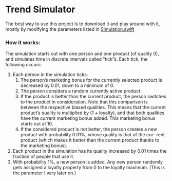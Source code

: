 # Trend Simulator

The best way to use this project is to download it and play around with it, mostly by modifying the parameters listed in [Simulation.swift](Trend%20Simulator/Trend%20Simulator/Simulation.swift)

### How it works:

The simulation starts out with one person and one product (of quality 0), and simulates time in discrete intervals called “tick”s. Each tick, the following occurs:
1. Each person in the simulation ticks:
    1. The person’s marketing bonus for the currently selected product is decreased by 0.01, down to a minimum of 0.
    2. The person considers a random currently active product.
    3. If the product is better than the current product, the person switches to the product in consideration. Note that this comparison is between the respective biased qualities. This means that the current product’s quality is multiplied by (1 + loyalty), and that both qualities have the current marketing bonus added. This marketing bonus starts out at 10.
    4. If the considered product is not better, the person creates a new product with probability 0.01%, whose quality is that of the cur- rent product (which makes it better than the current product thanks to the marketing bonus).
2. Each product in the simulation has its quality increased by 0.01 times the fraction of people that use it.
3. With probability 1%, a new person is added. Any new person randomly gets assigned a loyalty property from 0 to the loyalty maximum. (This is the parameter I vary later on.)
